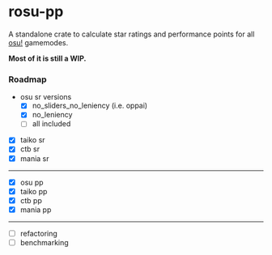 # rosu-pp

A standalone crate to calculate star ratings and performance points for all [osu!](https://osu.ppy.sh/home) gamemodes.

**Most of it is still a WIP.**

### Roadmap
- osu sr versions
  - [x] no_sliders_no_leniency (i.e. oppai)
  - [x] no_leniency
  - [ ] all included
- [x] taiko sr
- [x] ctb sr
- [x] mania sr
---
- [x] osu pp
- [x] taiko pp
- [x] ctb pp
- [x] mania pp
---
- [ ] refactoring
- [ ] benchmarking